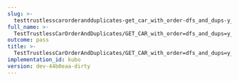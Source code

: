 ```yaml
---
slug: >-
  testtrustlesscarorderandduplicates-get_car_with_order-dfs_and_dups-y_of_identity_cid-header_content-type
full_name: >-
  TestTrustlessCarOrderAndDuplicates/GET_CAR_with_order=dfs_and_dups=y_of_identity_CID/Header_Content-Type
outcome: pass
title: >-
  TestTrustlessCarOrderAndDuplicates/GET_CAR_with_order=dfs_and_dups=y_of_identity_CID/Header_Content-Type
implementation_id: kubo
version: dev-44b0eaa-dirty
---
```


